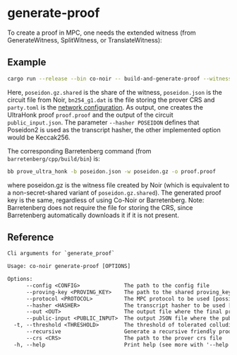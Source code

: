 # generate-proof

To create a proof in MPC, one needs the extended witness (from GenerateWitness, SplitWitness, or TranslateWitness):

## Example

```bash
cargo run --release --bin co-noir -- build-and-generate-proof --witness test_vectors/poseidon/poseidon.gz.shared --circuit test_vectors/poseidon/poseidon.json --crs test_vectors/bn254_g1.dat --protocol REP3 --hasher POSEIDON --config configs/party.toml --out proof.proof --public-input public_input.json
```

Here, `poseidon.gz.shared` is the share of the witness, `poseidon.json` is the circuit file from Noir, `bn254_g1.dat` is the file storing the prover CRS and `party.toml` is the [network configuration](../../network-config.md). As output, one creates the UltraHonk proof `proof.proof` and the output of the circuit `public_input.json`. The parameter `--hasher POSEIDON` defines that Poseidon2 is used as the transcript hasher, the other implemented option would be Keccak256.

The corresponding Barretenberg command (from `barretenberg/cpp/build/bin`) is:

```bash
bb prove_ultra_honk -b poseidon.json -w poseidon.gz -o proof.proof
```

where poseidon.gz is the witness file created by Noir (which is equivalent to a non-secret-shared variant of `poseidon.gz.shared`). The generated proof key is the same, regardless of using Co-Noir or Barretenberg.
Note: Barretenberg does not require the file for storing the CRS, since Barretenberg automatically downloads it if it is not present.

## Reference

```txt
Cli arguments for `generate_proof`

Usage: co-noir generate-proof [OPTIONS]

Options:
      --config <CONFIG>              The path to the config file
      --proving-key <PROVING_KEY>    The path to the shared proving_key file
      --protocol <PROTOCOL>          The MPC protocol to be used [possible values: REP3, SHAMIR]
      --hasher <HASHER>              The transcript hasher to be used [possible values: POSEIDON, KECCAK]
      --out <OUT>                    The output file where the final proof is written to. If not passed, this party will not write the proof to a file
      --public-input <PUBLIC_INPUT>  The output JSON file where the public inputs are written to. If not passed, this party will not write the public inputs to a file
  -t, --threshold <THRESHOLD>        The threshold of tolerated colluding parties [default: 1]
      --recursive                    Generate a recursive friendly proof
      --crs <CRS>                    The path to the prover crs file
  -h, --help                         Print help (see more with '--help')
```
